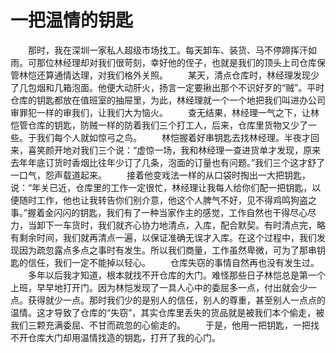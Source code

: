 # 一把温情的钥匙
　　那时，我在深圳一家私人超级市场找工。每天卸车、装货、马不停蹄挥汗如雨。可那位林经理却对我们很苛刻，幸好他的侄子，也就是我们的顶头上司仓库保管林恺还算通情达理，对我们格外关照。 
　　某天，清点仓库时，林经理发现少了几包烟和几箱泡面。他便大动肝火，扬言一定要揪出那个不识好歹的“贼”。平时仓库的钥匙都放在值班室的抽屉里，为此，林经理就一个一个地把我们叫进办公司审罪犯一样的审我们，让我们大为恼火。 
　　查无结果，林经理一气之下，让林恺管仓库的钥匙，防贼一样的防着我们三个打工人，后来，仓库里货物又少了一些。于我们每个人就如惊弓之鸟。 
　　林恺握着好串钥匙去找林经理。半夜才回来，喜笑颜开地对我们三个说：“虚惊一场，我和林经理一查进货单才发现，原来去年年底订货时香烟比往年少订了几条，泡面的订量也有问题。”我们三个这才舒了一口气，怨声载道起来。 
　　接着他变戏法一样的从口袋时掏出一大把钥匙，说：“年关已近，仓库里的工作一定很忙，林经理让我每人给你们配一把钥匙，以便随时工作，他也让我转告你们别介意，他这个人脾气不好，见不得鸡鸣狗盗之事。”握着金闪闪的钥匙，我们有了一种当家作主的感觉，工作自然也干得尽心尽力，当卸下一车货时，我们就齐心协力地清点，入库，配合默契。有时清点完，略有剩余时间，我们就再清点一遍，以保证准确无误才入库。在这个过程中，我们发现因为疏忽露点多点之事时有发生。所以我们商量，工作虽然卑微，可为了那串钥匙的信任，我们一定不能掉以轻心。 
　　仓库失窃的事情自然再也没有发生过。 
　　多年以后我才知道，根本就找不开仓库的大门。难怪那些日子林恺总是第一个上班，早早地打开门。因为林恺发现了一具人心中的委屈多一点，付出就会少一点。获得就少一点。那时我们少的是别人的信任，别人的尊重，甚至别人一点点的温情。这才导致了仓库的“失窃”，其实仓库里丢失的货品就是被我们本个偷走，被我们三颗充满委屈、不甘而疏忽的心偷走的。 
　　于是，他用一把钥匙，一把找不开仓库大门却用温情找造的钥匙，打开了我的心门。
 